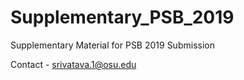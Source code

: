 # Supplementary_PSB_2019

Supplementary Material for PSB 2019 Submission


Contact - srivatava.1@osu.edu

